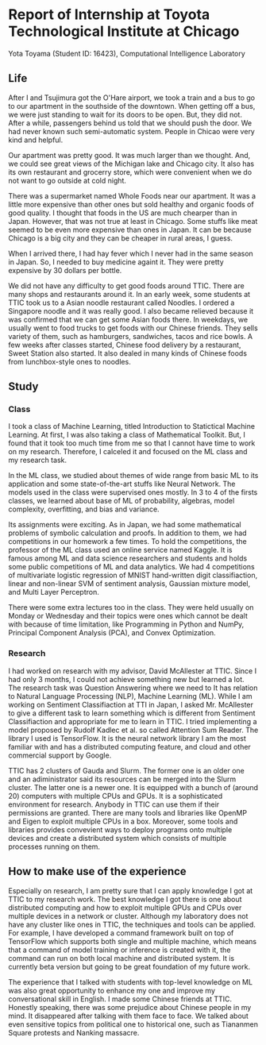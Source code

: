 ﻿# Report of Internship at Toyota Technological Institute at Chicago

Yota Toyama (Student ID: 16423), Computational Intelligence Laboratory


## Life

After I and Tsujimura got the O'Hare airport, we took a train and a bus to go
to our apartment in the southside of the downtown.
When getting off a bus, we were just standing to wait for its doors to be open.
But, they did not.
After a while, passengers behind us told that we should push the door.
We had never known such semi-automatic system.
People in Chicao were very kind and helpful.

Our apartment was pretty good.
It was much larger than we thought.
And, we could see great views of the Michigan lake and Chicago city.
It also has its own restaurant and grocerry store, which were convenient
when we do not want to go outside at cold night.

There was a supermarket named Whole Foods near our apartment.
It was a little more expensive than other ones but sold healthy and organic
foods of good quality.
I thought that foods in the US are much chearper than in Japan.
However, that was not true at least in Chicago.
Some stuffs like meat seemed to be even more expensive than ones in Japan.
It can be because Chicago is a big city and they can be cheaper in rural areas,
I guess.

When I arrived there, I had hay fever which I never had in the same season
in Japan.
So, I needed to buy medicine againt it.
They were pretty expensive by 30 dollars per bottle.

We did not have any difficulty to get good foods around TTIC.
There are many shops and restaurants around it.
In an early week, some students at TTIC took us to a Asian noodle restaurant
called Noodles.
I ordered a Singapore noodle and it was really good.
I also became relieved because it was confirmed that we can get some Asian
foods there.
In weekdays, we usually went to food trucks to get foods with our Chinese
friends.
They sells variety of them, such as hamburgers, sandwiches, tacos and rice
bowls.
A few weeks after classes started, Chinese food delivery by a restaurant,
Sweet Station also started.
It also dealed in many kinds of Chinese foods from lunchbox-style ones to
noodles.


## Study

### Class

I took a class of Machine Learning, titled Introduction to Statictical Machine
Learning.
At first, I was also taking a class of Mathematical Toolkit.
But, I found that it took too much time from me so that I cannot have time
to work on my research.
Therefore, I calceled it and focused on the ML class and my research task.

In the ML class, we studied about themes of wide range from basic ML
to its application and some state-of-the-art stuffs like Neural Network.
The models used in the class were supervised ones mostly.
In 3 to 4 of the firsts classes, we learned about base of ML of
probability, algebras, model complexity, overfitting, and bias and variance.

Its assignments were exciting.
As in Japan, we had some mathematical problems of symbolic calculation and
proofs.
In addition to them, we had competitions in our homework a few times.
To hold the competitions, the professor of the ML class used an online service
named Kaggle.
It is famous among ML and data science researchers and students and holds
some public competitions of ML and data analytics.
We had 4 competitions of multivariate logistic regression of MNIST hand-written
digit classifiaction, linear and non-linear SVM of sentiment analysis,
Gaussian mixture model, and Multi Layer Perceptron.

There were some extra lectures too in the class.
They were held usually on Monday or Wednesday and their topics were ones
which cannot be dealt with because of time limitation,
like Programming in Python and NumPy, Principal Component Analysis (PCA),
and Convex Optimization.


### Research

I had worked on research with my advisor, David McAllester at TTIC.
Since I had only 3 months, I could not achieve something new but learned a lot.
The research task was Question Answering where we need to
It has relation to Natural Language Processing (NLP), Machine Learning (ML).
While I am working on Sentiment Classifiaction at TTI in Japan,
I asked Mr. McAllester to give a different task to learn something which is
different from Sentiment Classifiaction and appropriate for me to learn
in TTIC.
I tried implementing a model proposed by Rudolf Kadlec et al.  so called
Attention Sum Reader.
The library I used is TensorFlow.
It is the neural network library I am the most familiar with and
has a distributed computing feature, and cloud and other commercial support
by Google.

TTIC has 2 clusters of Gauda and Slurm.
The former one is an older one and an adiministrator said its resources can be
merged into the Slurm cluster.
The latter one is a newer one.
It is equipped with a bunch of (around 20) computers with multiple CPUs and
GPUs.
It is a sophisticated environment for research.
Anybody in TTIC can use them if their permissions are granted.
There are many tools and libraries like OpenMP and Eigen to exploit multiple
CPUs in a box.
Moreover, some tools and libraries provides convevient ways to deploy programs
onto multiple devices and create a distributed system which consists of
multiple processes running on them.


## How to make use of the experience

Especially on research, I am pretty sure that I can apply knowledge I got
at TTIC to my research work.
The best knowledge I got there is one about distributed computing and
how to exploit multiple GPUs and CPUs over multiple devices in a network or
cluster.
Although my laboratory does not have any cluster like ones in TTIC,
the techniques and tools can be applied.
For example, I have developed a command framework built on top of TensorFlow
which supports both single and multiple machine,
which means that a command of model training or inference is created with it,
the command can run on both local machine and distributed system.
It is currently beta version but going to be great foundation
of my future work.

The experience that I talked with students with top-level knowledge on ML was
also great opportunity to enhance my one and improve my conversational skill in
English.
I made some Chinese friends at TTIC.
Honestly speaking, there was some prejudice about Chinese people in my mind.
It disappeared after talking with them face to face.
We talked about even sensitive topics from political one to historical one,
such as Tiananmen Square protests and Nanking massacre.
